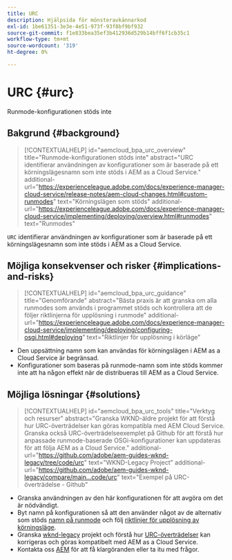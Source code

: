 ```yaml
---
title: URC
description: Hjälpsida för mönsteravkännarkod
exl-id: 1be61351-3e3e-4e51-973f-93f8bf9bf932
source-git-commit: f1e833bea35ef3b412936d529b14bff6f1cb35c1
workflow-type: tm+mt
source-wordcount: '319'
ht-degree: 0%

---
```


# URC {#urc}

Runmode-konfigurationen stöds inte

## Bakgrund {#background}

>[!CONTEXTUALHELP]
>id="aemcloud_bpa_urc_overview"
>title="Runmode-konfigurationen stöds inte"
>abstract="URC identifierar användningen av konfigurationer som är baserade på ett körningslägesnamn som inte stöds i AEM as a Cloud Service."
>additional-url="https://experienceleague.adobe.com/docs/experience-manager-cloud-service/release-notes/aem-cloud-changes.html#custom-runmodes" text="Körningslägen som stöds"
>additional-url="https://experienceleague.adobe.com/docs/experience-manager-cloud-service/implementing/deploying/overview.html#runmodes" text="Runmodes"

`URC` identifierar användningen av konfigurationer som är baserade på ett körningslägesnamn som inte stöds i AEM as a Cloud Service.

## Möjliga konsekvenser och risker {#implications-and-risks}

>[!CONTEXTUALHELP]
>id="aemcloud_bpa_urc_guidance"
>title="Genomförande"
>abstract="Bästa praxis är att granska om alla runmodes som används i programmet stöds och kontrollera att de följer riktlinjerna för upplösning i runmode"
>additional-url="https://experienceleague.adobe.com/docs/experience-manager-cloud-service/implementing/deploying/configuring-osgi.html#deploying" text="Riktlinjer för upplösning i körläge"

* Den uppsättning namn som kan användas för körningslägen i AEM as a Cloud Service är begränsad.
* Konfigurationer som baseras på runmode-namn som inte stöds kommer inte att ha någon effekt när de distribueras till AEM as a Cloud Service.

## Möjliga lösningar {#solutions}

>[!CONTEXTUALHELP]
>id="aemcloud_bpa_urc_tools"
>title="Verktyg och resurser"
>abstract="Granska WKND-äldre projekt för att förstå hur URC-överträdelser kan göras kompatibla med AEM Cloud Service. Granska också URC-överträdelseexemplet på Github för att förstå hur anpassade runmode-baserade OSGi-konfigurationer kan uppdateras för att följa AEM as a Cloud Service."
>additional-url="https://github.com/adobe/aem-guides-wknd-legacy/tree/code/urc" text="WKND-Legacy Project"
>additional-url="https://github.com/adobe/aem-guides-wknd-legacy/compare/main...code/urc" text="Exempel på URC-överträdelse - Github"

* Granska användningen av den här konfigurationen för att avgöra om det är nödvändigt.
* Byt namn på konfigurationen så att den använder något av de alternativ som stöds [namn på runmode](https://experienceleague.adobe.com/docs/experience-manager-cloud-service/release-notes/aem-cloud-changes.html#custom-runmodes) och följ [riktlinjer för upplösning av körningsläge](https://experienceleague.adobe.com/docs/experience-manager-cloud-service/implementing/deploying/configuring-osgi.html#runmode-resolution).
* Granska [wknd-legacy](https://github.com/adobe/aem-guides-wknd-legacy/tree/code/urc) projekt och förstå hur [URC-överträdelser](https://github.com/adobe/aem-guides-wknd-legacy/compare/main...code/urc) kan korrigeras och göras kompatibelt med AEM as a Cloud Service.
* Kontakta oss [AEM](https://helpx.adobe.com/enterprise/using/support-for-experience-cloud.html) för att få klargöranden eller ta itu med frågor.
